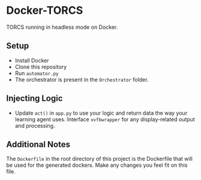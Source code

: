# Docker-TORCS

TORCS running in headless mode on Docker.

## Setup

* Install Docker
* Clone this repository
* Run `automator.py`
* The orchestrator is present in the `Orchestrator` folder.

## Injecting Logic

* Update `act()` in `app.py` to use your logic and return data the way your learning agent uses. Interface `xvfbwrapper` for any display-related output and processing.

## Additional Notes

The `Dockerfile` in the root directory of this project is the Dockerfile that will be used for the generated dockers. Make any changes you feel fit on this file.
